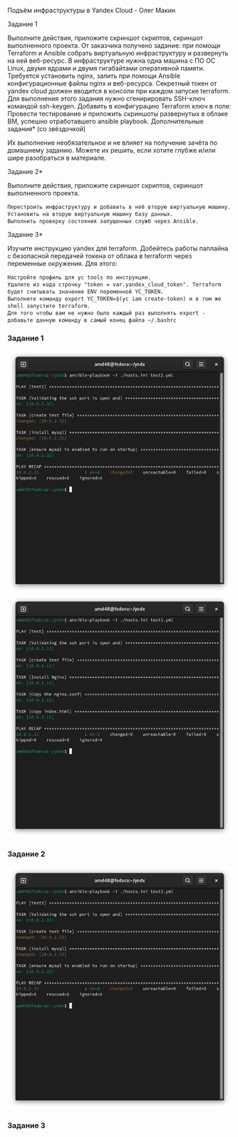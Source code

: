 
Подъём инфраструктуры в Yandex Cloud - Олег Макин


Задание 1

Выполните действия, приложите скриншот скриптов, скриншот выполненного проекта.
От заказчика получено задание: при помощи Terraform и Ansible собрать виртуальную инфраструктуру и развернуть на ней веб-ресурс.
В инфраструктуре нужна одна машина с ПО ОС Linux, двумя ядрами и двумя гигабайтами оперативной памяти.
Требуется установить nginx, залить при помощи Ansible конфигурационные файлы nginx и веб-ресурса.
Секретный токен от yandex cloud должен вводится в консоли при каждом запуске terraform.
Для выполнения этого задания нужно сгенирировать SSH-ключ командой ssh-keygen. Добавить в конфигурацию Terraform ключ в поле:
Провести тестирование и приложить скриншоты развернутых в облаке ВМ, успешно отработавшего ansible playbook.
Дополнительные задания* (со звёздочкой)

Их выполнение необязательное и не влияет на получение зачёта по домашнему заданию. Можете их решить, если хотите глубже и/или шире разобраться в материале.

Задание 2*

Выполните действия, приложите скриншот скриптов, скриншот выполненного проекта.

    Перестроить инфраструктуру и добавить в неё вторую виртуальную машину.
    Установить на вторую виртуальную машину базу данных.
    Выполнить проверку состояния запущенных служб через Ansible.

Задание 3*

Изучите инструкцию yandex для terraform. Добейтесь работы паплайна с безопасной передачей токена от облака в terraform через переменные окружения. Для этого:

    Настройте профиль для yc tools по инструкции.
    Удалите из кода строчку "token = var.yandex_cloud_token". Terraform будет считывать значение ENV переменной YC_TOKEN.
    Выполните команду export YC_TOKEN=$(yc iam create-token) и в том же shell запустите terraform.
    Для того чтобы вам не нужно было каждый раз выполнять export - добавьте данную команду в самый конец файла ~/.bashrc


   

### Задание 1

![img](https://github.com/01eg8/Yandex-Cloud-Oleg-Makin/blob/main/img/Screenshot%20from%202024-12-15%2014-43-30.png)
![img](https://github.com/01eg8/Yandex-Cloud-Oleg-Makin/blob/main/img/Screenshot%20from%202024-12-15%2014-41-16.png)


### Задание 2

![img](https://github.com/01eg8/Yandex-Cloud-Oleg-Makin/blob/main/img/Screenshot%20from%202024-12-15%2014-43-30.png)

### Задание 3



